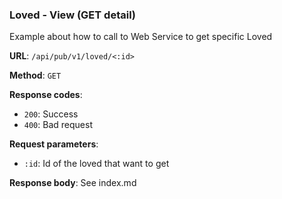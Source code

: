 ### Loved - View (GET detail)

Example about how to call to Web Service to get specific Loved

**URL**: `/api/pub/v1/loved/<:id>`

**Method**: `GET`

**Response codes**: 
* `200`: Success
* `400`: Bad request
  
**Request parameters**:
* `:id`: Id of the loved that want to get
  
**Response body**:
See index.md